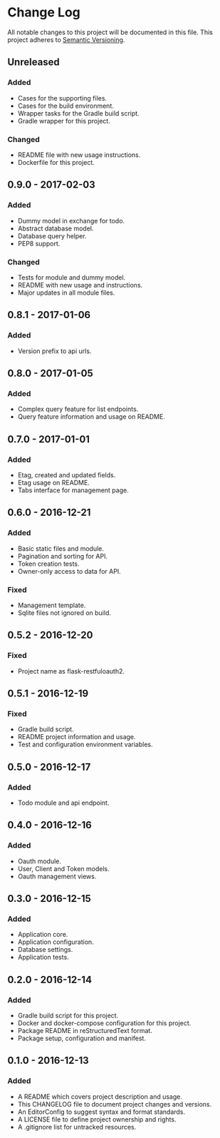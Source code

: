 # Change Log

All notable changes to this project will be documented in this file. This
project adheres to [Semantic Versioning](http://semver.org).

## Unreleased

### Added

  - Cases for the supporting files.
  - Cases for the build environment.
  - Wrapper tasks for the Gradle build script.
  - Gradle wrapper for this project.

### Changed

  - README file with new usage instructions.
  - Dockerfile for this project.

## 0.9.0 - 2017-02-03

### Added

  - Dummy model in exchange for todo.
  - Abstract database model.
  - Database query helper.
  - PEP8 support.

### Changed

  - Tests for module and dummy model.
  - README with new usage and instructions.
  - Major updates in all module files.

## 0.8.1 - 2017-01-06

### Added

  - Version prefix to api urls.

## 0.8.0 - 2017-01-05

### Added

  - Complex query feature for list endpoints.
  - Query feature information and usage on README.

## 0.7.0 - 2017-01-01

### Added

  - Etag, created and updated fields.
  - Etag usage on README.
  - Tabs interface for management page.

## 0.6.0 - 2016-12-21

### Added

  - Basic static files and module.
  - Pagination and sorting for API.
  - Token creation tests.
  - Owner-only access to data for API.

### Fixed

  - Management template.
  - Sqlite files not ignored on build.

## 0.5.2 - 2016-12-20

### Fixed

  - Project name as flask-restfuloauth2.

## 0.5.1 - 2016-12-19

### Fixed

  - Gradle build script.
  - README project information and usage.
  - Test and configuration environment variables.

## 0.5.0 - 2016-12-17

### Added

  - Todo module and api endpoint.

## 0.4.0 - 2016-12-16

### Added

  - Oauth module.
  - User, Client and Token models.
  - Oauth management views.

## 0.3.0 - 2016-12-15

### Added

  - Application core.
  - Application configuration.
  - Database settings.
  - Application tests.

## 0.2.0 - 2016-12-14

### Added

  - Gradle build script for this project.
  - Docker and docker-compose configuration for this project.
  - Package README in reStructuredText format.
  - Package setup, configuration and manifest.

## 0.1.0 - 2016-12-13

### Added

  - A README which covers project description and usage.
  - This CHANGELOG file to document project changes and versions.
  - An EditorConfig to suggest syntax and format standards.
  - A LICENSE file to define project ownership and rights.
  - A .gitignore list for untracked resources.
